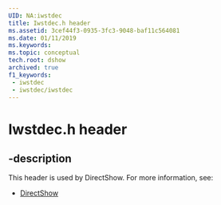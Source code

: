 ```yaml
---
UID: NA:iwstdec
title: Iwstdec.h header
ms.assetid: 3cef44f3-0935-3fc3-9048-baf11c564081
ms.date: 01/11/2019
ms.keywords: 
ms.topic: conceptual
tech.root: dshow
archived: true
f1_keywords:
 - iwstdec
 - iwstdec/iwstdec
---
```


# Iwstdec.h header


## -description

This header is used by DirectShow. For more information, see:

- [DirectShow](../_dshow/index.md)

